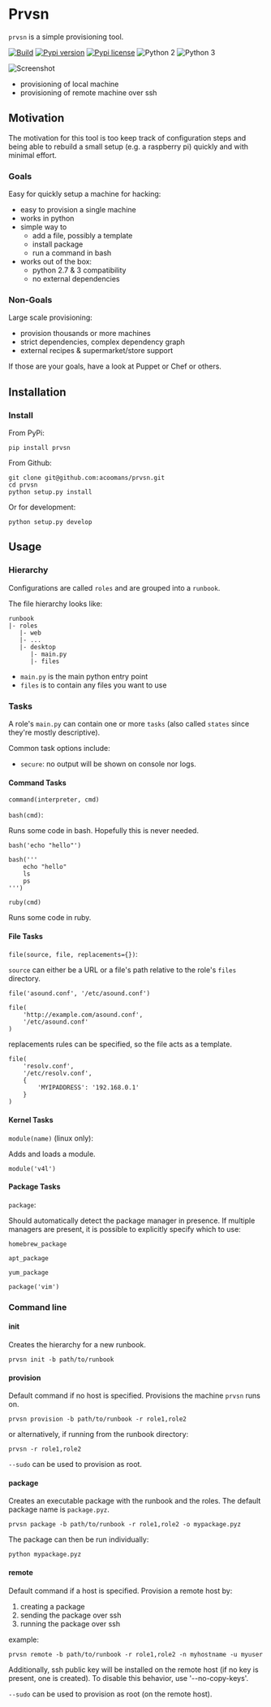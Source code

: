 Prvsn
=================

`prvsn` is a simple provisioning tool.

[![Build](https://travis-ci.org/acoomans/prvsn.svg?branch=master)](https://travis-ci.org/acoomans/prvsn)
[![Pypi version](http://img.shields.io/pypi/v/prvsn.svg)](https://pypi.python.org/pypi/prvsn)
[![Pypi license](http://img.shields.io/pypi/l/prvsn.svg)](https://pypi.python.org/pypi/prvsn)
![Python 2](http://img.shields.io/badge/python-2-blue.svg)
![Python 3](http://img.shields.io/badge/python-3-blue.svg)

![Screenshot](documentation/screenshot.png)

- provisioning of local machine
- provisioning of remote machine over ssh

## Motivation

The motivation for this tool is too keep track of configuration steps and being able to rebuild a small setup (e.g. a raspberry pi) quickly and with minimal effort.

### Goals

Easy for quickly setup a machine for hacking:

- easy to provision a single machine
- works in python
- simple way to
    - add a file, possibly a template
    - install package
    - run a command in bash
- works out of the box:
    - python 2.7 & 3 compatibility
    - no external dependencies

### Non-Goals

Large scale provisioning:

- provision thousands or more machines
- strict dependencies, complex dependency graph
- external recipes & supermarket/store support

If those are your goals, have a look at Puppet or Chef or others.


## Installation

### Install

From PyPi:

    pip install prvsn
   
From Github:

    git clone git@github.com:acoomans/prvsn.git
    cd prvsn
	python setup.py install

Or for development:

	python setup.py develop


## Usage

### Hierarchy

Configurations are called `roles` and are grouped into a `runbook`.

The file hierarchy looks like:

	runbook
	|- roles
	   |- web
	   |- ...
	   |- desktop
	      |- main.py
	      |- files


- `main.py` is the main python entry point
- `files` is to contain any files you want to use

### Tasks

A role's `main.py` can contain one or more `tasks` (also called `states` since they're mostly descriptive).

Common task options include:

- `secure`: no output will be shown on console nor logs.


#### Command Tasks

`command(interpreter, cmd)`

`bash(cmd)`:

Runs some code in bash. Hopefully this is never needed.

    bash('echo "hello"')
    
	bash('''
	    echo "hello"
	    ls
	    ps
	''')

`ruby(cmd)`

Runs some code in ruby.


#### File Tasks

`file(source, file, replacements={})`:

`source` can either be a URL or a file's path relative to the role's `files` directory.

	file('asound.conf', '/etc/asound.conf')
	
	file(
	    'http://example.com/asound.conf', 
	    '/etc/asound.conf'
	)

replacements rules can be specified, so the file acts as a template.

	file(
		'resolv.conf', 
		'/etc/resolv.conf',
		{
		    'MYIPADDRESS': '192.168.0.1'
		}
	)

#### Kernel Tasks

`module(name)` (linux only):

Adds and loads a module.

	module('v4l')

#### Package Tasks

`package`:

Should automatically detect the package manager in presence. 
If multiple managers are present, it is possible to explicitly specify which to use:

`homebrew_package`

`apt_package`

`yum_package`

	package('vim')
	
### Command line

#### init

Creates the hierarchy for a new runbook.

    prvsn init -b path/to/runbook

#### provision

Default command if no host is specified. Provisions the machine `prvsn` runs on.

    prvsn provision -b path/to/runbook -r role1,role2

or alternatively, if running from the runbook directory:

    prvsn -r role1,role2
    
`--sudo` can be used to provision as root.

#### package

Creates an executable package with the runbook and the roles. The default package name is `package.pyz`.

    prvsn package -b path/to/runbook -r role1,role2 -o mypackage.pyz

The package can then be run individually:

    python mypackage.pyz

#### remote

Default command if a host is specified. Provision a remote host by:

1. creating a package
2. sending the package over ssh
3. running the package over ssh

example:

    prvsn remote -b path/to/runbook -r role1,role2 -n myhostname -u myuser

Additionally, ssh public key will be installed on the remote host (if no key is present, one is created). To disable this behavior, use '--no-copy-keys'.

`--sudo` can be used to provision as root (on the remote host).